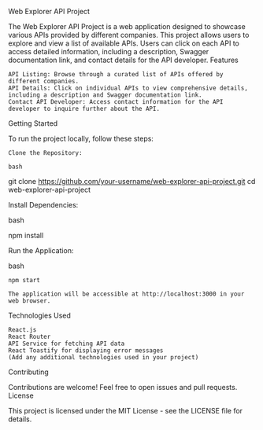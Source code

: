 Web Explorer API Project

The Web Explorer API Project is a web application designed to showcase various APIs provided by different companies. This project allows users to explore and view a list of available APIs. Users can click on each API to access detailed information, including a description, Swagger documentation link, and contact details for the API developer.
Features

    API Listing: Browse through a curated list of APIs offered by different companies.
    API Details: Click on individual APIs to view comprehensive details, including a description and Swagger documentation link.
    Contact API Developer: Access contact information for the API developer to inquire further about the API.

Getting Started

To run the project locally, follow these steps:

    Clone the Repository:

    bash

git clone https://github.com/your-username/web-explorer-api-project.git
cd web-explorer-api-project

Install Dependencies:

bash

npm install

Run the Application:

bash

    npm start

    The application will be accessible at http://localhost:3000 in your web browser.

Technologies Used

    React.js
    React Router
    API Service for fetching API data
    React Toastify for displaying error messages
    (Add any additional technologies used in your project)

Contributing

Contributions are welcome! Feel free to open issues and pull requests.
License

This project is licensed under the MIT License - see the LICENSE file for details.